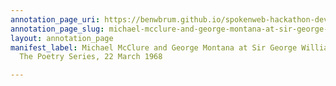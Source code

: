 ```yaml
---
annotation_page_uri: https://benwbrum.github.io/spokenweb-hackathon-development-noterms/annotations/michael-mcclure-and-george-montana-at-sir-george-williams-university-the-poetry-series-22-march-1968-canvas-1-michael-mcclure.json
annotation_page_slug: michael-mcclure-and-george-montana-at-sir-george-williams-university-the-poetry-series-22-march-1968-canvas-1-michael-mcclure
layout: annotation_page
manifest_label: Michael McClure and George Montana at Sir George Williams University,
  The Poetry Series, 22 March 1968

---
```

